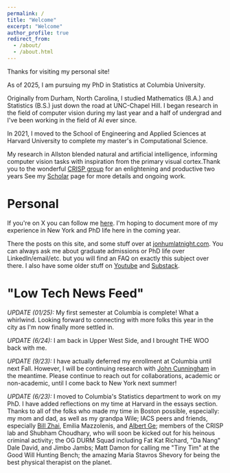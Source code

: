 ```yaml
---
permalink: /
title: "Welcome"
excerpt: "Welcome"
author_profile: true
redirect_from: 
  - /about/
  - /about.html
---
```


Thanks for visiting my personal site!

As of 2025, I am pursuing my PhD in Statistics at Columbia University. 

Originally from Durham, North Carolina, I studied Mathematics (B.A.) and Statistics (B.S.) just down the road at UNC-Chapel Hill. I began research in the field of computer vision during my last year and a half of undergrad and I've been working in the field of AI ever since. 

In 2021, I moved to the School of Engineering and Applied Sciences at Harvard University to complete my master's in Computational Science. 

My research in Allston blended natural and artificial intelligence, informing computer vision tasks with inspiration from the primary visual cortex.Thank you to the wonderful [CRISP group](https://crisp.seas.harvard.edu/) for an enlightening and productive two years See my [Scholar](https://scholar.google.com/citations?user=OHSoU54AAAAJ&hl=en&oi=ao) page for more details and ongoing work.



Personal
=========

If you're on X you can follow me [here](https://x.com/jonhumlatnight). I'm hoping to document more of my experience in New York and PhD life here in the coming year.

There the posts on this site, and some stuff over at [jonhumlatnight.com](http://www.jonhumlatnight.com/). You can always ask me about graduate admissions or PhD life over LinkedIn/email/etc. but you will find an FAQ on exactly this subject over there. I also have some older stuff on [Youtube](https://www.youtube.com/@jonhuml) and [Substack](substack.com/@jonhuml). 

"Low Tech News Feed"
=========

*UPDATE (01/25):* My first semester at Columbia is complete! What a whirlwind. Looking forward to connecting with more folks this year in the city as I'm now finally more settled in. 

*UPDATE (6/24):* I am back in Upper West Side, and I brought THE WOO back with me.


*UPDATE (9/23):* I have actually deferred my enrollment at Columbia until next Fall. However, I will be continuing research with [John Cunningham](https://stat.columbia.edu/~cunningham/) in the meantime. Please continue to reach out for collaborations, academic or non-academic, until I come back to New York next summer!

*UPDATE (6/23):* I moved to Columbia's Statistics department to work on my PhD. I have added reflections on my time at Harvard in the essays section. Thanks to all of the folks who made my time in Boston possible, especially: my mom and dad, as well as my grandpa Wile; IACS peers and friends, especially [Bill Zhai](https://billyzz.github.io/), Emilia Mazzolenis, and [Albert Ge](https://www.albertge.com/); members of the CRISP lab and Shubham Choudhary, who will soon be kicked out for his heinous criminal activity; the OG DURM Squad including Fat Kat Richard, "Da Nang" Dale David, and Jimbo Jambs; Matt Damon for calling me "Tiny Tim" at the Good Will Hunting Bench; the amazing Maria Stavros Shevory for being the best physical therapist on the planet. 



